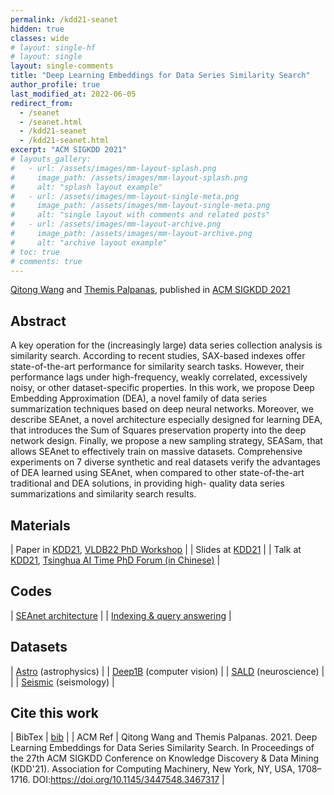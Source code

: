 ```yaml
---
permalink: /kdd21-seanet
hidden: true
classes: wide
# layout: single-hf
# layout: single
layout: single-comments
title: "Deep Learning Embeddings for Data Series Similarity Search"
author_profile: true
last_modified_at: 2022-06-05
redirect_from: 
  - /seanet
  - /seanet.html
  - /kdd21-seanet
  - /kdd21-seanet.html
excerpt: "ACM SIGKDD 2021"
# layouts_gallery:
#   - url: /assets/images/mm-layout-splash.png
#     image_path: /assets/images/mm-layout-splash.png
#     alt: "splash layout example"
#   - url: /assets/images/mm-layout-single-meta.png
#     image_path: /assets/images/mm-layout-single-meta.png
#     alt: "single layout with comments and related posts"
#   - url: /assets/images/mm-layout-archive.png
#     image_path: /assets/images/mm-layout-archive.png
#     alt: "archive layout example"
# toc: true
# comments: true
---
```


[Qitong Wang](https://qtwang.github.io/) and [Themis Palpanas](http://helios.mi.parisdescartes.fr/~themisp/home.html), published in [ACM SIGKDD 2021](https://www.kdd.org/kdd2021/)

## Abstract

A key operation for the (increasingly large) data series collection analysis is similarity search. According to recent studies, SAX-based indexes offer state-of-the-art performance for similarity search tasks. However, their performance lags under high-frequency, weakly correlated, excessively noisy, or other dataset-specific properties. In this work, we propose Deep Embedding Approximation (DEA), a novel family of data series summarization techniques based on deep neural networks. Moreover, we describe SEAnet, a novel architecture especially designed for learning DEA, that introduces the Sum of Squares preservation property into the deep network design. Finally, we propose a new sampling strategy, SEASam, that allows SEAnet to effectively train on massive datasets. Comprehensive experiments on 7 diverse synthetic and real datasets verify the advantages of DEA learned using SEAnet, when compared to other state-of-the-art traditional and DEA solutions, in providing high- quality data series summarizations and similarity search results.

## Materials

| Paper in [KDD21](/assets/pdf/kdd21-seanet.pdf), [VLDB22 PhD Workshop](/assets/pdf/vldb22phdws-seanet.pdf) |
| Slides at [KDD21](/assets/pdf/kdd21-seanet-slides.pdf) |
| Talk at [KDD21](/assets/video/kdd21-seanet.mp4), [Tsinghua AI Time PhD Forum (in Chinese)](https://www.bilibili.com/video/BV1ub4y1Y7NW?t=1676.4) |

## Codes

| [SEAnet architecture](https://github.com/qtwang/SEAnet) |
| [Indexing & query answering](https://github.com/qtwang/isax-modularized) |

## Datasets

| [Astro](https://swift.gsfc.nasa.gov/results/bs58mon/) (astrophysics) |
| [Deep1B](http://sites.skoltech.ru/compvision/noimi) (computer vision) |
| [SALD](http://fcon_1000.projects.nitrc.org/indi/retro/sald.html) (neuroscience) |  |
| [Seismic](http://ds.iris.edu/data/access/) (seismology) |

## Cite this work

| BibTex | [bib](/assets/bib/kdd21-seanet-acm.bib) |
| ACM Ref | Qitong Wang and Themis Palpanas. 2021. Deep Learning Embeddings for Data Series Similarity Search. In Proceedings of the 27th ACM SIGKDD Conference on Knowledge Discovery & Data Mining (KDD'21). Association for Computing Machinery, New York, NY, USA, 1708–1716. DOI:https://doi.org/10.1145/3447548.3467317 |
